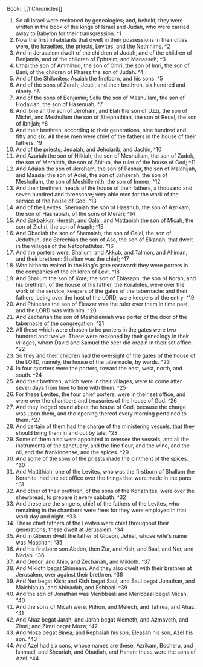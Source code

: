  Book:: [[1 Chronicles]]
 1. So all Israel were reckoned by genealogies; and, behold, they were written in the book of the kings of Israel and Judah, who were carried away to Babylon for their transgression. ^1
 2. Now the first inhabitants that dwelt in their possessions in their cities were, the Israelites, the priests, Levites, and the Nethinims. ^2
 3. And in Jerusalem dwelt of the children of Judah, and of the children of Benjamin, and of the children of Ephraim, and Manasseh; ^3
 4. Uthai the son of Ammihud, the son of Omri, the son of Imri, the son of Bani, of the children of Pharez the son of Judah. ^4
 5. And of the Shilonites; Asaiah the firstborn, and his sons. ^5
 6. And of the sons of Zerah; Jeuel, and their brethren, six hundred and ninety. ^6
 7. And of the sons of Benjamin; Sallu the son of Meshullam, the son of Hodaviah, the son of Hasenuah, ^7
 8. And Ibneiah the son of Jeroham, and Elah the son of Uzzi, the son of Michri, and Meshullam the son of Shephathiah, the son of Reuel, the son of Ibnijah; ^8
 9. And their brethren, according to their generations, nine hundred and fifty and six. All these men were chief of the fathers in the house of their fathers. ^9
 10. And of the priests; Jedaiah, and Jehoiarib, and Jachin, ^10
 11. And Azariah the son of Hilkiah, the son of Meshullam, the son of Zadok, the son of Meraioth, the son of Ahitub, the ruler of the house of God; ^11
 12. And Adaiah the son of Jeroham, the son of Pashur, the son of Malchijah, and Maasiai the son of Adiel, the son of Jahzerah, the son of Meshullam, the son of Meshillemith, the son of Immer; ^12
 13. And their brethren, heads of the house of their fathers, a thousand and seven hundred and threescore; very able men for the work of the service of the house of God. ^13
 14. And of the Levites; Shemaiah the son of Hasshub, the son of Azrikam, the son of Hashabiah, of the sons of Merari; ^14
 15. And Bakbakkar, Heresh, and Galal, and Mattaniah the son of Micah, the son of Zichri, the son of Asaph; ^15
 16. And Obadiah the son of Shemaiah, the son of Galal, the son of Jeduthun, and Berechiah the son of Asa, the son of Elkanah, that dwelt in the villages of the Netophathites. ^16
 17. And the porters were, Shallum, and Akkub, and Talmon, and Ahiman, and their brethren: Shallum was the chief; ^17
 18. Who hitherto waited in the king's gate eastward: they were porters in the companies of the children of Levi. ^18
 19. And Shallum the son of Kore, the son of Ebiasaph, the son of Korah, and his brethren, of the house of his father, the Korahites, were over the work of the service, keepers of the gates of the tabernacle: and their fathers, being over the host of the LORD, were keepers of the entry. ^19
 20. And Phinehas the son of Eleazar was the ruler over them in time past, and the LORD was with him. ^20
 21. And Zechariah the son of Meshelemiah was porter of the door of the tabernacle of the congregation. ^21
 22. All these which were chosen to be porters in the gates were two hundred and twelve. These were reckoned by their genealogy in their villages, whom David and Samuel the seer did ordain in their set office. ^22
 23. So they and their children had the oversight of the gates of the house of the LORD, namely, the house of the tabernacle, by wards. ^23
 24. In four quarters were the porters, toward the east, west, north, and south. ^24
 25. And their brethren, which were in their villages, were to come after seven days from time to time with them. ^25
 26. For these Levites, the four chief porters, were in their set office, and were over the chambers and treasuries of the house of God. ^26
 27. And they lodged round about the house of God, because the charge was upon them, and the opening thereof every morning pertained to them. ^27
 28. And certain of them had the charge of the ministering vessels, that they should bring them in and out by tale. ^28
 29. Some of them also were appointed to oversee the vessels, and all the instruments of the sanctuary, and the fine flour, and the wine, and the oil, and the frankincense, and the spices. ^29
 30. And some of the sons of the priests made the ointment of the spices. ^30
 31. And Mattithiah, one of the Levites, who was the firstborn of Shallum the Korahite, had the set office over the things that were made in the pans. ^31
 32. And other of their brethren, of the sons of the Kohathites, were over the shewbread, to prepare it every sabbath. ^32
 33. And these are the singers, chief of the fathers of the Levites, who remaining in the chambers were free: for they were employed in that work day and night. ^33
 34. These chief fathers of the Levites were chief throughout their generations; these dwelt at Jerusalem. ^34
 35. And in Gibeon dwelt the father of Gibeon, Jehiel, whose wife's name was Maachah: ^35
 36. And his firstborn son Abdon, then Zur, and Kish, and Baal, and Ner, and Nadab. ^36
 37. And Gedor, and Ahio, and Zechariah, and Mikloth. ^37
 38. And Mikloth begat Shimeam. And they also dwelt with their brethren at Jerusalem, over against their brethren. ^38
 39. And Ner begat Kish; and Kish begat Saul; and Saul begat Jonathan, and Malchishua, and Abinadab, and Eshbaal. ^39
 40. And the son of Jonathan was Meribbaal: and Meribbaal begat Micah. ^40
 41. And the sons of Micah were, Pithon, and Melech, and Tahrea, and Ahaz. ^41
 42. And Ahaz begat Jarah; and Jarah begat Alemeth, and Azmaveth, and Zimri; and Zimri begat Moza; ^42
 43. And Moza begat Binea; and Rephaiah his son, Eleasah his son, Azel his son. ^43
 44. And Azel had six sons, whose names are these, Azrikam, Bocheru, and Ishmael, and Sheariah, and Obadiah, and Hanan: these were the sons of Azel. ^44
